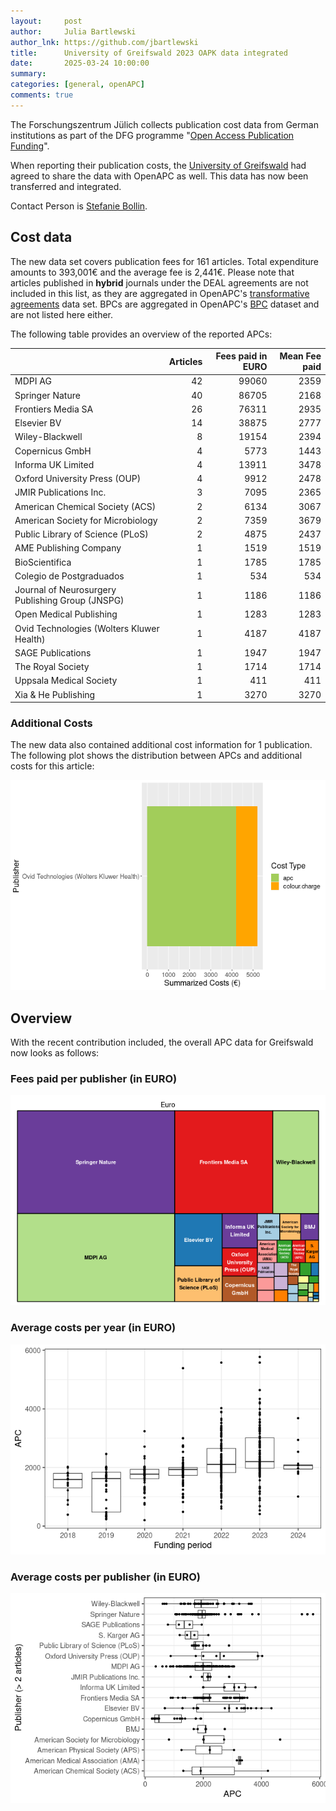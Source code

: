 ```yaml
---
layout:     post
author:     Julia Bartlewski
author_lnk: https://github.com/jbartlewski
title:      University of Greifswald 2023 OAPK data integrated
date:       2025-03-24 10:00:00
summary:    
categories: [general, openAPC]
comments: true
---
```





The Forschungszentrum Jülich collects publication cost data from German institutions as part of the DFG programme "[Open Access Publication Funding](https://www.fz-juelich.de/en/zb/open-science/open-access/monitoring-dfg-oa-publication-funding)".

When reporting their publication costs, the [University of Greifswald](https://www.uni-greifswald.de/en/) had agreed to share the data with OpenAPC as well. This data has now been transferred and integrated.

Contact Person is [Stefanie Bollin](mailto:openaccess@uni-greifswald.de).

## Cost data



The new data set covers publication fees for 161 articles. Total expenditure amounts to 393,001€ and the average fee is 2,441€. Please note that articles published in **hybrid** journals under the DEAL agreements are not included in this list, as they are aggregated in OpenAPC's [transformative agreements](https://github.com/OpenAPC/openapc-de/tree/master/data/transformative_agreements) data set. BPCs are aggregated in OpenAPC's [BPC](https://github.com/OpenAPC/openapc-de/blob/master/data/bpc.csv) dataset and are not listed here either.

The following table provides an overview of the reported APCs: 



|                                                 | Articles| Fees paid in EURO| Mean Fee paid|
|:------------------------------------------------|--------:|-----------------:|-------------:|
|MDPI AG                                          |       42|             99060|          2359|
|Springer Nature                                  |       40|             86705|          2168|
|Frontiers Media SA                               |       26|             76311|          2935|
|Elsevier BV                                      |       14|             38875|          2777|
|Wiley-Blackwell                                  |        8|             19154|          2394|
|Copernicus GmbH                                  |        4|              5773|          1443|
|Informa UK Limited                               |        4|             13911|          3478|
|Oxford University Press (OUP)                    |        4|              9912|          2478|
|JMIR Publications Inc.                           |        3|              7095|          2365|
|American Chemical Society (ACS)                  |        2|              6134|          3067|
|American Society for Microbiology                |        2|              7359|          3679|
|Public Library of Science (PLoS)                 |        2|              4875|          2437|
|AME Publishing Company                           |        1|              1519|          1519|
|BioScientifica                                   |        1|              1785|          1785|
|Colegio de Postgraduados                         |        1|               534|           534|
|Journal of Neurosurgery Publishing Group (JNSPG) |        1|              1186|          1186|
|Open Medical Publishing                          |        1|              1283|          1283|
|Ovid Technologies (Wolters Kluwer Health)        |        1|              4187|          4187|
|SAGE Publications                                |        1|              1947|          1947|
|The Royal Society                                |        1|              1714|          1714|
|Uppsala Medical Society                          |        1|               411|           411|
|Xia & He Publishing                              |        1|              3270|          3270|



### Additional Costs



The new data also contained additional cost information for 1 publication. The following plot shows the distribution between APCs and additional costs for this article:


![plot of chunk additional_costs_greifswald_2025_03_24_full](/figure/additional_costs_greifswald_2025_03_24_full-1.png)

## Overview

With the recent contribution included, the overall APC data for Greifswald now looks as follows:

### Fees paid per publisher (in EURO)

![plot of chunk tree_greifswald_2025_03_24_full](/figure/tree_greifswald_2025_03_24_full-1.png)

###  Average costs per year (in EURO)

![plot of chunk box_greifswald_2025_03_24_year_full](/figure/box_greifswald_2025_03_24_year_full-1.png)

###  Average costs per publisher (in EURO)

![plot of chunk box_greifswald_2025_03_24_publisher_full](/figure/box_greifswald_2025_03_24_publisher_full-1.png)
